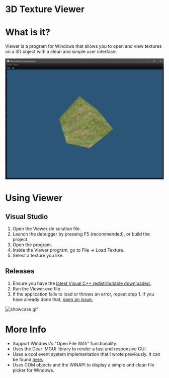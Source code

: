 # 3D Texture Viewer

# What is it?
Viewer is a program for Windows that allows you to open and view textures on a 3D object with a clean and simple user interface.

![showcase image](texview.png)

# Using Viewer
## Visual Studio
1. Open the Viewer.sln solution file.
2. Launch the debugger by pressing F5 (recommended), or build the project.
3. Open the program.
4. Inside the Viewer program, go to File -> Load Texture.
5. Select a texture you like.
## Releases
1. Ensure you have the [latest Visual C++ redistributable downloaded.](https://support.microsoft.com/en-us/topic/the-latest-supported-visual-c-downloads-2647da03-1eea-4433-9aff-95f26a218cc0)
2. Run the Viewer.exe file.
3. If the application fails to load or throws an error, repeat step 1. If you have already done that, [open an issue.](https://github.com/wmcnamara/viewer/issues/new)

![showcase gif](showcase.gif)

# More Info
 - Support Windows's "Open File With" functionality.
 - Uses the Dear IMGUI library to render a fast and responsive GUI.
 - Uses a cool event system implementation that I wrote previously. It can be found [here.](https://github.com/wmcnamara/delegate)
 - Uses COM objects and the WINAPI to display a simple and clean file picker for Windows.